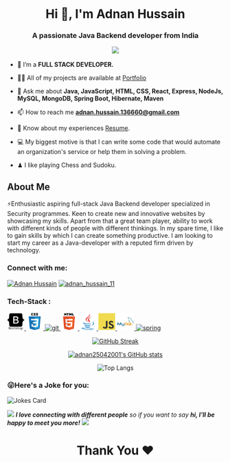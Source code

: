 <h1 align="center">Hi 👋, I'm Adnan Hussain</h1>
<h3 align="center">A passionate Java Backend developer from India</h3>

<p align="center">
    <a align="center" href="https://github.com/DenverCoder1/readme-typing-svg"><img
            src="https://readme-typing-svg.herokuapp.com?&font=IBM+Plex+Sans&color=5468FF&size=25&lines=Welcome+to+my+GitHub+Profile!;I'm+a+Full-Stack+Java+developer." /></a>
</p>

- 🌱 I’m a **FULL STACK DEVELOPER.**

- 👨‍💻 All of my projects are available at [Portfolio](https://adnan25042001.github.io)

- 💬 Ask me about **Java, JavaScript, HTML, CSS, React, Express, NodeJs, MySQL, MongoDB, Spring Boot, Hibernate, Maven**

- 📫 How to reach me **adnan.hussain.136660@gmail.com**

- 📄 Know about my experiences [Resume](https://drive.google.com/file/d/1-gBU8RxGX9KB-qQgiwIDCkVAqFbSyAs_/view?usp=share_link).

- 💻 My biggest motive is that I can write some code that would automate an organization's service or help them in solving a problem.

- ♟ I like playing Chess and Sudoku.

## About Me

⚡Enthusiastic aspiring full-stack Java Backend developer specialized in Security programmes. Keen to create new and innovative websites by showcasing my skills. Apart from that a great team player, ability to work with different kinds of people with different thinkings. In my spare time, I like to gain skills by which I can create something productive. I am looking to start my career as a Java-developer with a reputed firm driven by technology.


<h3 align="left">Connect with me:</h3>
<p align="left">
<a href="https://www.linkedin.com/in/adnanhussain0425/" target="blank"><img align="center" src="https://raw.githubusercontent.com/rahuldkjain/github-profile-readme-generator/master/src/images/icons/Social/linked-in-alt.svg" alt="Adnan Hussain" height="30" width="40" /></a>
<a href="https://www.hackerrank.com/adnan_hussain_11" target="blank"><img align="center" src="https://raw.githubusercontent.com/rahuldkjain/github-profile-readme-generator/master/src/images/icons/Social/hackerrank.svg" alt="adnan_hussain_11" height="30" width="40" /></a>
</p>

<h3 align="left">Tech-Stack :</h3>
<p align="left"> <a href="https://getbootstrap.com" target="_blank" rel="noreferrer"> <img src="https://raw.githubusercontent.com/devicons/devicon/master/icons/bootstrap/bootstrap-plain-wordmark.svg" alt="bootstrap" width="40" height="40"/> </a> <a href="https://www.w3schools.com/css/" target="_blank" rel="noreferrer"> <img src="https://raw.githubusercontent.com/devicons/devicon/master/icons/css3/css3-original-wordmark.svg" alt="css3" width="40" height="40"/> </a> <a href="https://git-scm.com/" target="_blank" rel="noreferrer"> <img src="https://www.vectorlogo.zone/logos/git-scm/git-scm-icon.svg" alt="git" width="40" height="40"/> </a> <a href="https://www.w3.org/html/" target="_blank" rel="noreferrer"> <img src="https://raw.githubusercontent.com/devicons/devicon/master/icons/html5/html5-original-wordmark.svg" alt="html5" width="40" height="40"/> </a> <a href="https://www.java.com" target="_blank" rel="noreferrer"> <img src="https://raw.githubusercontent.com/devicons/devicon/master/icons/java/java-original.svg" alt="java" width="40" height="40"/> </a> <a href="https://developer.mozilla.org/en-US/docs/Web/JavaScript" target="_blank" rel="noreferrer"> <img src="https://raw.githubusercontent.com/devicons/devicon/master/icons/javascript/javascript-original.svg" alt="javascript" width="40" height="40"/> </a> <a href="https://www.mysql.com/" target="_blank" rel="noreferrer"> <img src="https://raw.githubusercontent.com/devicons/devicon/master/icons/mysql/mysql-original-wordmark.svg" alt="mysql" width="40" height="40"/> </a> <a href="https://spring.io/" target="_blank" rel="noreferrer"> <img src="https://www.vectorlogo.zone/logos/springio/springio-icon.svg" alt="spring" width="40" height="40"/> </a> </p>
<div align="center">

[![GitHub Streak](http://github-readme-streak-stats.herokuapp.com?user=adnan25042001&theme=neon-dark)](https://git.io/streak-stats)
</div>

<p align="center">
<a href="https://github.com/adnan25042001"><img src="https://github-readme-stats.vercel.app/api?username=adnan25042001&theme=radical&show_icons=true&hide=&count_private=true&hide_border=true&show_icons=true" alt="adnan25042001's GitHub stats" /></a>
</p>

<div align="center">

![Top Langs](https://github-readme-stats.vercel.app/api/top-langs/?username=adnan25042001&theme=radical)
</div>

<!-- [![Ashutosh's github activity graph](https://activity-graph.herokuapp.com/graph?username=adnan25042001&theme=xcode)](https://github.com/ashutosh00710/github-readme-activity-graph) -->

### 😜Here's a Joke for you:

<img src="https://readme-jokes.vercel.app/api" alt="Jokes Card" />

<img src="https://media.giphy.com/media/LnQjpWaON8nhr21vNW/giphy.gif" width="60"> <em><b>I love connecting with different people</b> so if you want to say <b>hi, I'll be happy to meet you more!</b></em> <img src="https://media.giphy.com/media/7j2hfyeVcDtf2/giphy.gif" width="50" />

<h1 align="center"> Thank You ❤</h1>
